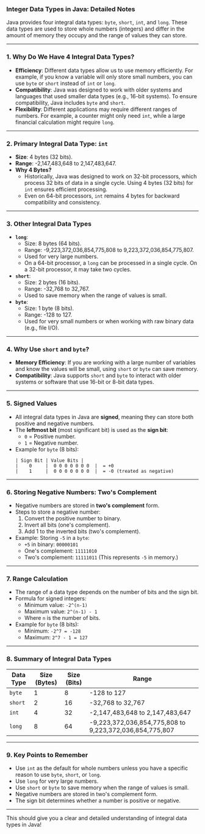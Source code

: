 ### Integer Data Types in Java: Detailed Notes

Java provides four integral data types: `byte`, `short`, `int`, and `long`. These data types are used to store whole numbers (integers) and differ in the amount of memory they occupy and the range of values they can store.

---

### 1. **Why Do We Have 4 Integral Data Types?**
   - **Efficiency**: Different data types allow us to use memory efficiently. For example, if you know a variable will only store small numbers, you can use `byte` or `short` instead of `int` or `long`.
   - **Compatibility**: Java was designed to work with older systems and languages that used smaller data types (e.g., 16-bit systems). To ensure compatibility, Java includes `byte` and `short`.
   - **Flexibility**: Different applications may require different ranges of numbers. For example, a counter might only need `int`, while a large financial calculation might require `long`.

---

### 2. **Primary Integral Data Type: `int`**
   - **Size**: 4 bytes (32 bits).
   - **Range**: -2,147,483,648 to 2,147,483,647.
   - **Why 4 Bytes?**
     - Historically, Java was designed to work on 32-bit processors, which process 32 bits of data in a single cycle. Using 4 bytes (32 bits) for `int` ensures efficient processing.
     - Even on 64-bit processors, `int` remains 4 bytes for backward compatibility and consistency.

---

### 3. **Other Integral Data Types**
   - **`long`**:
     - Size: 8 bytes (64 bits).
     - Range: -9,223,372,036,854,775,808 to 9,223,372,036,854,775,807.
     - Used for very large numbers.
     - On a 64-bit processor, a `long` can be processed in a single cycle. On a 32-bit processor, it may take two cycles.
   - **`short`**:
     - Size: 2 bytes (16 bits).
     - Range: -32,768 to 32,767.
     - Used to save memory when the range of values is small.
   - **`byte`**:
     - Size: 1 byte (8 bits).
     - Range: -128 to 127.
     - Used for very small numbers or when working with raw binary data (e.g., file I/O).

---

### 4. **Why Use `short` and `byte`?**
   - **Memory Efficiency**: If you are working with a large number of variables and know the values will be small, using `short` or `byte` can save memory.
   - **Compatibility**: Java supports `short` and `byte` to interact with older systems or software that use 16-bit or 8-bit data types.

---

### 5. **Signed Values**
   - All integral data types in Java are **signed**, meaning they can store both positive and negative numbers.
   - The **leftmost bit** (most significant bit) is used as the **sign bit**:
     - `0` = Positive number.
     - `1` = Negative number.
   - Example for `byte` (8 bits):
     ```
     | Sign Bit | Value Bits |
     |    0     |  0 0 0 0 0 0 0  |  = +0
     |    1     |  0 0 0 0 0 0 0  |  = -0 (treated as negative)
     ```

---

### 6. **Storing Negative Numbers: Two's Complement**
   - Negative numbers are stored in **two's complement** form.
   - Steps to store a negative number:
     1. Convert the positive number to binary.
     2. Invert all bits (one's complement).
     3. Add 1 to the inverted bits (two's complement).
   - Example: Storing `-5` in a `byte`:
     - `+5` in binary: `00000101`
     - One's complement: `11111010`
     - Two's complement: `11111011` (This represents `-5` in memory.)

---

### 7. **Range Calculation**
   - The range of a data type depends on the number of bits and the sign bit.
   - Formula for signed integers:
     - Minimum value: `-2^(n-1)`
     - Maximum value: `2^(n-1) - 1`
     - Where `n` is the number of bits.
   - Example for `byte` (8 bits):
     - Minimum: `-2^7 = -128`
     - Maximum: `2^7 - 1 = 127`

---

### 8. **Summary of Integral Data Types**
| Data Type | Size (Bytes) | Size (Bits) | Range                                      |
|-----------|--------------|-------------|--------------------------------------------|
| `byte`    | 1            | 8           | -128 to 127                                |
| `short`   | 2            | 16          | -32,768 to 32,767                          |
| `int`     | 4            | 32          | -2,147,483,648 to 2,147,483,647            |
| `long`    | 8            | 64          | -9,223,372,036,854,775,808 to 9,223,372,036,854,775,807 |

---

### 9. **Key Points to Remember**
   - Use `int` as the default for whole numbers unless you have a specific reason to use `byte`, `short`, or `long`.
   - Use `long` for very large numbers.
   - Use `short` or `byte` to save memory when the range of values is small.
   - Negative numbers are stored in two's complement form.
   - The sign bit determines whether a number is positive or negative.

---

This should give you a clear and detailed understanding of integral data types in Java!
